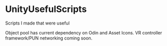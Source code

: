 # UnityUsefulScripts
 Scripts I made that were useful
 
 Object pool has current dependency on Odin and Asset Icons.
 VR controller framework/PUN networking coming soon.
